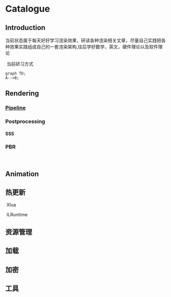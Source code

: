 # Catalogue

## Introduction

​	当前状态属于每天好好学习渲染效果，研读各种渲染相关文章，尽量自己实践把各种效果实践组成自己的一套渲染架构,往后学好数学，英文，硬件理论以及软件理论

​	当前研习方式

```mermaid
graph TD;
A-->B;
```





## Rendering

### 		[Pipeline](https://github.com/MXUnity/GameDevelopment/tree/main/Assets/Pipeline) 

### 			Postprocessing

#### 	SSS

### 		PBR

​	

## Animation



## 热更新

​	Xlua

​	ILRuntime

## 资源管理



## 加载



## 加密



## 工具





